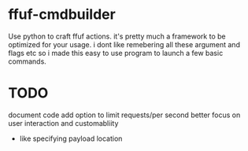 # ffuf-cmdbuilder
Use python to craft ffuf actions.
it's pretty much a framework to be optimized for your usage.
i dont like remebering all these argument and flags etc
so i made this easy to use program to launch a few basic 
commands.

# TODO 
document code
add option to limit requests/per second
better focus on user interaction and customabliity 
- like specifying payload location
